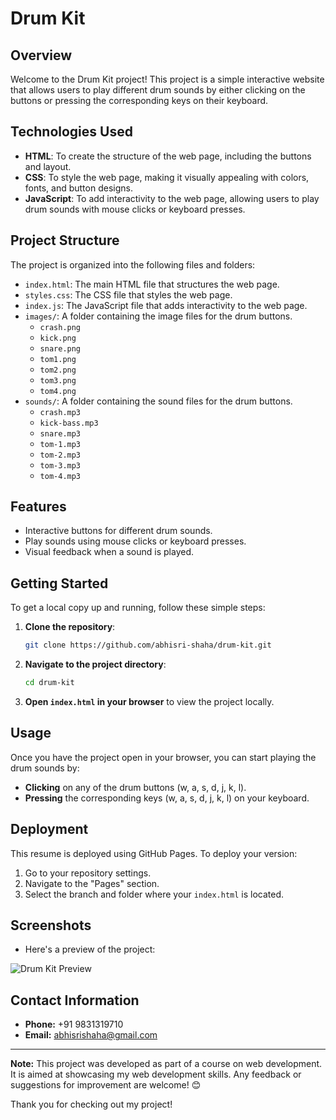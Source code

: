 # Drum Kit

## Overview
Welcome to the Drum Kit project! This project is a simple interactive website that allows users to play different drum sounds by either clicking on the buttons or pressing the corresponding keys on their keyboard.

## Technologies Used

- **HTML**: To create the structure of the web page, including the buttons and layout.
- **CSS**: To style the web page, making it visually appealing with colors, fonts, and button designs.
- **JavaScript**: To add interactivity to the web page, allowing users to play drum sounds with mouse clicks or keyboard presses.

## Project Structure

The project is organized into the following files and folders:

- `index.html`: The main HTML file that structures the web page.
- `styles.css`: The CSS file that styles the web page.
- `index.js`: The JavaScript file that adds interactivity to the web page.
- `images/`: A folder containing the image files for the drum buttons.
  - `crash.png`
  - `kick.png`
  - `snare.png`
  - `tom1.png`
  - `tom2.png`
  - `tom3.png`
  - `tom4.png`
- `sounds/`: A folder containing the sound files for the drum buttons.
  - `crash.mp3`
  - `kick-bass.mp3`
  - `snare.mp3`
  - `tom-1.mp3`
  - `tom-2.mp3`
  - `tom-3.mp3`
  - `tom-4.mp3`

## Features

- Interactive buttons for different drum sounds.
- Play sounds using mouse clicks or keyboard presses.
- Visual feedback when a sound is played.

## Getting Started

To get a local copy up and running, follow these simple steps:

1. **Clone the repository**:
    ```bash
    git clone https://github.com/abhisri-shaha/drum-kit.git
    ```

2. **Navigate to the project directory**:
    ```bash
    cd drum-kit
    ```

3. **Open `index.html` in your browser** to view the project locally.

## Usage

Once you have the project open in your browser, you can start playing the drum sounds by:

- **Clicking** on any of the drum buttons (w, a, s, d, j, k, l).
- **Pressing** the corresponding keys (w, a, s, d, j, k, l) on your keyboard.
  
## Deployment
This resume is deployed using GitHub Pages. To deploy your version:
1. Go to your repository settings.
2. Navigate to the "Pages" section.
3. Select the branch and folder where your `index.html` is located.

## Screenshots
- Here's a preview of the project:

![Drum Kit Preview](https://github.com/abhisri-shaha/Drum-Kit/assets/174130342/d3d02973-2eae-4999-8e0f-b3859bf3303d)


## Contact Information
- **Phone:** +91 9831319710
- **Email:** [abhisrishaha@gmail.com](mailto:abhisrishaha@gmail.com)

---

**Note:** This project was developed as part of a course on web development. It is aimed at showcasing my web development skills. Any feedback or suggestions for improvement are welcome! 😊

Thank you for checking out my project!
